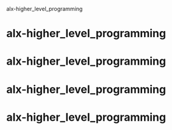 alx-higher_level_programming
# alx-higher_level_programming
# alx-higher_level_programming
# alx-higher_level_programming
# alx-higher_level_programming
